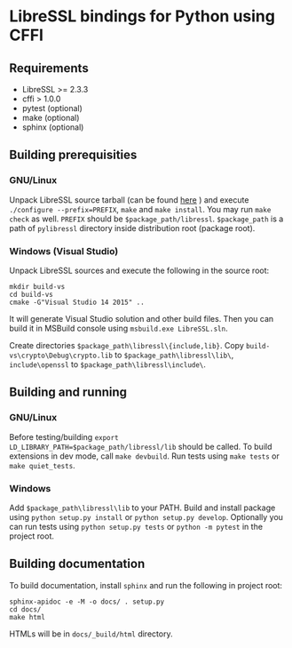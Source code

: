 # LibreSSL bindings for Python using CFFI

## Requirements

* LibreSSL >= 2.3.3
* cffi > 1.0.0
* pytest (optional)
* make (optional)
* sphinx (optional)


## Building prerequisities

### GNU/Linux

Unpack LibreSSL source tarball (can be found
[here](http://ftp.openbsd.org/pub/OpenBSD/LibreSSL/libressl-2.3.1.tar.gz) ) and
execute `./configure --prefix=PREFIX`,  `make` and `make install`.  You may run `make check` as well.
`PREFIX` should be `$package_path/libressl`. `$package_path` is a path of
`pylibressl` directory inside distribution root (package root).

### Windows (Visual Studio)

Unpack LibreSSL sources and execute the following in the source root:

    mkdir build-vs
    cd build-vs
    cmake -G"Visual Studio 14 2015" ..

It will generate Visual Studio solution and other build files. Then you can
build it in MSBuild console using `msbuild.exe LibreSSL.sln`.

Create directories `$package_path\libressl\{include,lib}`. Copy `build-vs\crypto\Debug\crypto.lib` to `$package_path\libressl\lib\`, `include\openssl` to `$package_path\libressl\include\`.


## Building and running

### GNU/Linux

Before testing/building `export LD_LIBRARY_PATH=$package_path/libressl/lib` should be
called. To build extensions in dev mode, call `make devbuild`. Run tests using
`make tests` or `make quiet_tests`.

### Windows

Add `$package_path\libressl\lib` to your PATH. Build and install package using
`python setup.py install` or `python setup.py develop`. Optionally you can run
tests using `python setup.py tests` or `python -m pytest` in the project root.


## Building documentation

To build documentation, install `sphinx` and run the following in project root:

    sphinx-apidoc -e -M -o docs/ . setup.py
    cd docs/
    make html

HTMLs will be in `docs/_build/html` directory.
